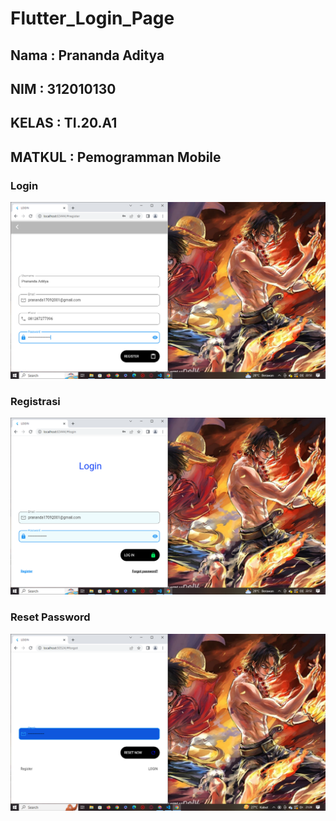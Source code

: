 # Flutter_Login_Page

## Nama : Prananda Aditya

## NIM : 312010130

## KELAS : TI.20.A1

## MATKUL : Pemogramman Mobile

### Login

![](ss/login.png)

### Registrasi

![](ss/regis.png)

### Reset Password

![](ss/resspass.png)
